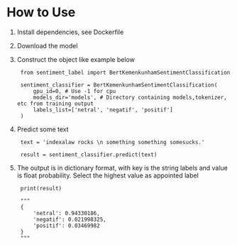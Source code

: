 # How to Use

1. Install dependencies, see Dockerfile
2. Download the model
3. Construct the object like example below

        from sentiment_label import BertKemenkunhamSentimentClassification

        sentiment_classifier = BertKemenkunhamSentimentClassification(
            gpu_id=0, # Use -1 for cpu
            models_dir='models', # Directory containing models,tokenizer, etc from training output
            labels_list=['netral', 'negatif', 'positif']
        )

4. Predict some text

        text = 'indexalaw rocks \n something something somesucks.'

        result = sentiment_classifier.predict(text)

5. The output is in dictionary format, with key is the string labels and value is float probability. Select the highest value as appointed label

        print(result)

        """
        {
            'netral': 0.94330186, 
            'negatif': 0.021998325, 
            'positif': 0.03469982
        }
        """
